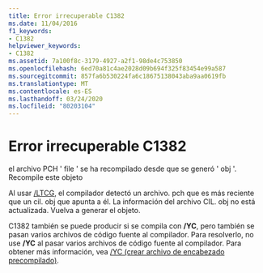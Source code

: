 ```yaml
---
title: Error irrecuperable C1382
ms.date: 11/04/2016
f1_keywords:
- C1382
helpviewer_keywords:
- C1382
ms.assetid: 7a100f8c-3179-4927-a2f1-98de4c753850
ms.openlocfilehash: 6ed70a81c4ae2028d09b694f325f83454e99a587
ms.sourcegitcommit: 857fa6b530224fa6c18675138043aba9aa0619fb
ms.translationtype: MT
ms.contentlocale: es-ES
ms.lasthandoff: 03/24/2020
ms.locfileid: "80203104"
---
```

# <a name="fatal-error-c1382"></a>Error irrecuperable C1382

el archivo PCH ' file ' se ha recompilado desde que se generó ' obj '. Recompile este objeto

Al usar [/LTCG](../../build/reference/ltcg-link-time-code-generation.md), el compilador detectó un archivo. pch que es más reciente que un cil. obj que apunta a él. La información del archivo CIL. obj no está actualizada. Vuelva a generar el objeto.

C1382 también se puede producir si se compila con **/YC**, pero también se pasan varios archivos de código fuente al compilador.  Para resolverlo, no use **/YC** al pasar varios archivos de código fuente al compilador.  Para obtener más información, vea [/YC (crear archivo de encabezado precompilado)](../../build/reference/yc-create-precompiled-header-file.md).
